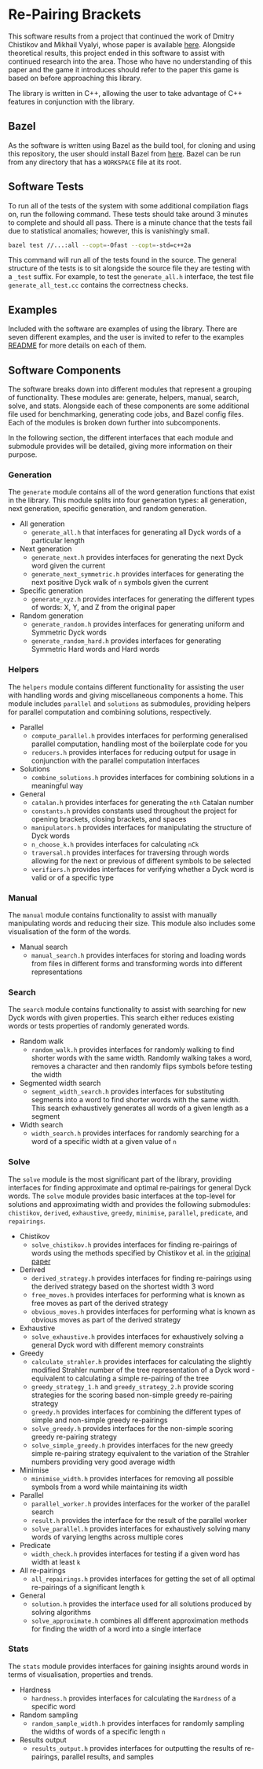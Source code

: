 # Re-Pairing Brackets

This software results from a project that continued the work of Dmitry Chistikov and Mikhail Vyalyi, whose paper is available [here](https://dl.acm.org/doi/10.1145/3373718.3394752). Alongside theoretical results, this project ended in this software to assist with continued research into the area. Those who have no understanding of this paper and the game it introduces should refer to the paper this game is based on before approaching this library.

The library is written in C++, allowing the user to take advantage of C++ features in conjunction with the library.

## Bazel

As the software is written using Bazel as the build tool, for cloning and using this repository, the user should install Bazel from [here](https://docs.bazel.build/versions/master/install.html). Bazel can be run from any directory that has a `WORKSPACE` file at its root.

## Software Tests

To run all of the tests of the system with some additional compilation flags on, run the following command. These tests should take around 3 minutes to complete and should all pass. There is a minute chance that the tests fail due to statistical anomalies; however, this is vanishingly small.

```bash
bazel test //...:all --copt=-Ofast --copt=-std=c++2a
```

This command will run all of the tests found in the source. The general structure of the tests is to sit alongside the source file they are testing with a `_test` suffix. For example, to test the `generate_all.h` interface, the test file `generate_all_test.cc` contains the correctness checks.

## Examples

Included with the software are examples of using the library. There are seven different examples, and the user is invited to refer to the examples [README](./examples/README.md) for more details on each of them.

## Software Components

The software breaks down into different modules that represent a grouping of functionality. These modules are: generate, helpers, manual, search, solve, and stats. Alongside each of these components are some additional file used for benchmarking, generating code jobs, and Bazel config files. Each of the modules is broken down further into subcomponents.

In the following section, the different interfaces that each module and submodule provides will be detailed, giving more information on their purpose.

### Generation

The `generate` module contains all of the word generation functions that exist in the library. This module splits into four generation types: all generation, next generation, specific generation, and random generation.

- All generation
  - `generate_all.h` that interfaces for generating all Dyck words of a particular length
- Next generation
  - `generate_next.h` provides interfaces for generating the next Dyck word given the current
  - `generate_next_symmetric.h` provides interfaces for generating the next positive Dyck walk of `n` symbols given the current
- Specific generation
  - `generate_xyz.h` provides interfaces for generating the different types of words: X, Y, and Z from the original paper
- Random generation
  - `generate_random.h` provides interfaces for generating uniform and Symmetric Dyck words
  - `generate_random_hard.h` provides interfaces for generating Symmetric Hard words and Hard words

### Helpers

The `helpers` module contains different functionality for assisting the user with handling words and giving miscellaneous components a home. This module includes `parallel` and `solutions` as submodules, providing helpers for parallel computation and combining solutions, respectively.

- Parallel
  - `compute_parallel.h` provides interfaces for performing generalised parallel computation, handling most of the boilerplate code for you
  - `reducers.h` provides interfaces for reducing output for usage in conjunction with the parallel computation interfaces
- Solutions
  - `combine_solutions.h` provides interfaces for combining solutions in a meaningful way
- General
  - `catalan.h` provides interfaces for generating the `nth` Catalan number
  - `constants.h` provides constants used throughout the project for opening brackets, closing brackets, and spaces
  - `manipulators.h` provides interfaces for manipulating the structure of Dyck words
  - `n_choose_k.h` provides interfaces for calculating `nCk`
  - `traversal.h` provides interfaces for traversing through words allowing for the next or previous of different symbols to be selected
  - `verifiers.h` provides interfaces for verifying whether a Dyck word is valid or of a specific type

### Manual

The `manual` module contains functionality to assist with manually manipulating words and reducing their size. This module also includes some visualisation of the form of the words.

- Manual search
  - `manual_search.h` provides interfaces for storing and loading words from files in different forms and transforming words into different representations

### Search

The `search` module contains functionality to assist with searching for new Dyck words with given properties. This search either reduces existing words or tests properties of randomly generated words.

- Random walk
  - `random_walk.h` provides interfaces for randomly walking to find shorter words with the same width. Randomly walking takes a word, removes a character and then randomly flips symbols before testing the width
- Segmented width search
  - `segment_width_search.h` provides interfaces for substituting segments into a word to find shorter words with the same width. This search exhaustively generates all words of a given length as a segment
- Width search
  - `width_search.h` provides interfaces for randomly searching for a word of a specific width at a given value of `n`

### Solve

The `solve` module is the most significant part of the library, providing interfaces for finding approximate and optimal re-pairings for general Dyck words. The `solve` module provides basic interfaces at the top-level for solutions and approximating width and provides the following submodules: `chistikov`, `derived`, `exhaustive`, `greedy`, `minimise`, `parallel`, `predicate`, and `repairings`.

- Chistikov
  - `solve_chistikov.h` provides interfaces for finding re-pairings of words using the methods specified by Chistikov et al. in the [original paper](https://dl.acm.org/doi/10.1145/3373718.3394752)
- Derived
  - `derived_strategy.h` provides interfaces for finding re-pairings using the derived strategy based on the shortest width 3 word
  - `free_moves.h` provides interfaces for performing what is known as free moves as part of the derived strategy
  - `obvious_moves.h` provides interfaces for performing what is known as obvious moves as part of the derived strategy
- Exhaustive
  - `solve_exhaustive.h` provides interfaces for exhaustively solving a general Dyck word with different memory constraints
- Greedy
  - `calculate_strahler.h` provides interfaces for calculating the slightly modified Strahler number of the tree representation of a Dyck word - equivalent to calculating a simple re-pairing of the tree
  - `greedy_strategy_1.h` and `greedy_strategy_2.h` provide scoring strategies for the scoring based non-simple greedy re-pairing strategy
  - `greedy.h` provides interfaces for combining the different types of simple and non-simple greedy re-pairings
  - `solve_greedy.h` provides interfaces for the non-simple scoring greedy re-pairing strategy
  - `solve_simple_greedy.h` provides interfaces for the new greedy simple re-pairing strategy equivalent to the variation of the Strahler numbers providing very good average width
- Minimise
  - `minimise_width.h` provides interfaces for removing all possible symbols from a word while maintaining its width
- Parallel
  - `parallel_worker.h` provides interfaces for the worker of the parallel search
  - `result.h` provides the interface for the result of the parallel worker
  - `solve_parallel.h` provides interfaces for exhaustively solving many words of varying lengths across multiple cores
- Predicate
  - `width_check.h` provides interfaces for testing if a given word has width at least `k`
- All re-pairings
  - `all_repairings.h` provides interfaces for getting the set of all optimal re-pairings of a significant length `k`
- General
  - `solution.h` provides the interface used for all solutions produced by solving algorithms
  - `solve_approximate.h` combines all different approximation methods for finding the width of a word into a single interface

### Stats

The `stats` module provides interfaces for gaining insights around words in terms of visualisation, properties and trends.

- Hardness
  - `hardness.h` provides interfaces for calculating the `Hardness` of a specific word
- Random sampling
  - `random_sample_width.h` provides interfaces for randomly sampling the widths of words of a specific length `n`
- Results output
  - `results_output.h` provides interfaces for outputting the results of re-pairings, parallel results, and samples
